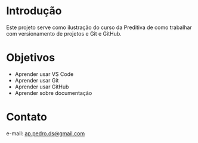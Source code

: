 # Introdução
Este projeto serve como ilustração do curso da Preditiva de como trabalhar com versionamento de projetos e Git e GitHub.

# Objetivos

* Aprender usar VS Code
* Aprender usar Git
* Aprender usar GitHub
* Aprender sobre documentação

# Contato
e-mail: ap.pedro.ds@gmail.com